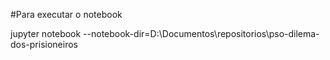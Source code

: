 #Para executar o notebook

jupyter notebook --notebook-dir=D:\Documentos\repositorios\pso-dilema-dos-prisioneiros

